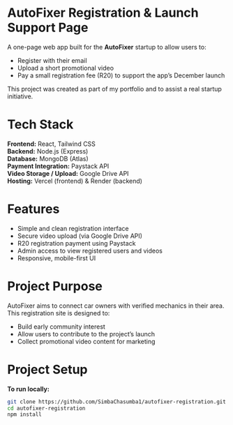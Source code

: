 # AutoFixer Registration & Launch Support Page

A one-page web app built for the **AutoFixer** startup to allow users to:
- Register with their email
- Upload a short promotional video
- Pay a small registration fee (R20) to support the app’s December launch

This project was created as part of my portfolio and to assist a real startup initiative.


# Tech Stack

**Frontend:** React, Tailwind CSS  
**Backend:** Node.js (Express)  
**Database:** MongoDB (Atlas)  
**Payment Integration:** Paystack API  
**Video Storage / Upload:** Google Drive API  
**Hosting:** Vercel (frontend) & Render (backend)



# Features

- Simple and clean registration interface  
- Secure video upload (via Google Drive API)  
- R20 registration payment using Paystack  
- Admin access to view registered users and videos  
- Responsive, mobile-first UI  



# Project Purpose

AutoFixer aims to connect car owners with verified mechanics in their area.  
This registration site is designed to:
- Build early community interest  
- Allow users to contribute to the project’s launch  
- Collect promotional video content for marketing



# Project Setup

**To run locally:**

```bash
git clone https://github.com/SimbaChasumba1/autofixer-registration.git
cd autofixer-registration
npm install
